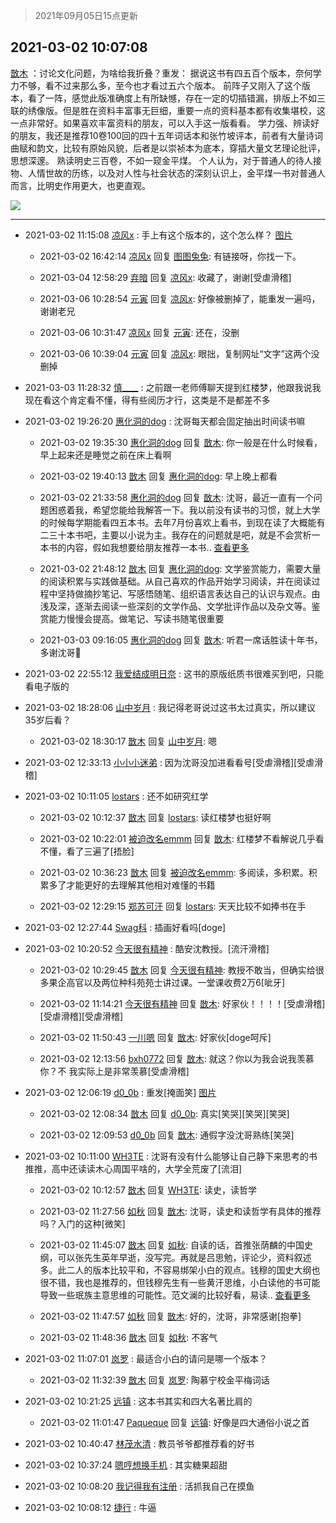 > 2021年09月05日15点更新
<link rel="stylesheet" href="https://cdn.jsdelivr.net/gh/taotie6/sampleJSON@main/css/photo_show.css">


 ## 2021-03-02 10:07:08 

 [㪚木](https://www.coolapk.com/feed/25225027?shareKey=MjgxNDliMDUwOTE5NjEzMTc3Yzc~) ：讨论文化问题，为啥给我折叠？重发：
据说这书有四五百个版本，奈何学力不够，看不过来那么多，至今也才看过五六个版本。
前阵子又刚入了这个版本，看了一阵，感觉此版准确度上有所缺憾，存在一定的切插错漏，排版上不如三联的绣像版。但是胜在资料丰富事无巨细，重要一点的资料基本都有收集堪校<!--break-->，这一点非常好。如果喜欢丰富资料的朋友，可以入手这一版看看。
学力强、辨读好的朋友，我还是推荐10卷100回的四十五年词话本和张竹坡评本，前者有大量诗词曲赋和韵文，比较有原始风貌，后者是以崇祯本为底本，穿插大量文艺理论批评，思想深邃。
熟读明史三百卷，不如一窥金平煤。
个人认为，对于普通人的待人接物、人情世故的历练，以及对人性与社会状态的深刻认识上，金平煤一书对普通人而言，比明史作用更大，也更直观。 

<div class="album">
<img class="img-item" src="http://image.coolapk.com/feed/2021/0302/10/1081091_bd6696ab_0827_3355@1934x3325.jpeg" />
</div>

 ------- 

- 2021-03-02 11:15:08 [凉风x](uid=1300277) : 手上有这个版本的，这个怎么样？ [图片](http://image.coolapk.com/feed/2021/0302/11/1300277_74ecca60_4906_6633@794x577.jpeg)

    - 2021-03-02 16:42:14 [凉风x](uid=1300277) 回复 [图图兔兔](uid=722523): 有链接呀，你找一下。 

    - 2021-03-04 12:58:29 [弃暗](uid=1885195) 回复 [凉风x](uid=1300277): 收藏了，谢谢[受虐滑稽] 

    - 2021-03-06 10:28:54 [元寅](uid=149623) 回复 [凉风x](uid=1300277): 好像被删掉了，能重发一遍吗，谢谢老兄 

    - 2021-03-06 10:31:47 [凉风x](uid=1300277) 回复 [元寅](uid=149623): 还在，没删 

    - 2021-03-06 10:39:04 [元寅](uid=149623) 回复 [凉风x](uid=1300277): 眼拙，复制网址“文字”这两个没删掉 

- 2021-03-03 11:28:32 [慎____](uid=2151612) : 之前跟一老师傅聊天提到红楼梦，他跟我说我现在看这个肯定看不懂，得有些阅历才行，这类是不是都差不多 

- 2021-03-02 19:26:20 [惠化洞的dog](uid=3267501) : 沈哥每天都会固定抽出时间读书嘛 

    - 2021-03-02 19:35:30 [惠化洞的dog](uid=3267501) 回复 [㪚木](uid=1081091): 你一般是在什么时候看，早上起来还是睡觉之前在床上看啊 

    - 2021-03-02 19:40:13 [㪚木](uid=1081091) 回复 [惠化洞的dog](uid=3267501): 早上晚上都看 

    - 2021-03-02 21:33:58 [惠化洞的dog](uid=3267501) 回复 [㪚木](uid=1081091): 沈哥，最近一直有一个问题困惑着我，希望您能给我解答一下。我以前没有读书的习惯，就上大学的时候每学期能看四五本书。去年7月份喜欢上看书，到现在读了大概能有二三十本书吧，主要以小说为主。我存在的问题就是吧，就是不会赏析一本书的内容，假如我想要给朋友推荐一本书.. <a href="/feed/replyList?id=188968280">查看更多</a> 

    - 2021-03-02 21:48:12 [㪚木](uid=1081091) 回复 [惠化洞的dog](uid=3267501): 文学鉴赏能力，需要大量的阅读积累与实践做基础。从自己喜欢的作品开始学习阅读，并在阅读过程中坚持做摘抄笔记、写感悟随笔、组织语言表达自己的认识与观点。由浅及深，逐渐去阅读一些深刻的文学作品、文学批评作品以及杂文等。鉴赏能力慢慢会提高。做笔记、写读书随笔很重要 

    - 2021-03-03 09:16:05 [惠化洞的dog](uid=3267501) 回复 [㪚木](uid=1081091): 听君一席话胜读十年书，多谢沈哥🙏 

- 2021-03-02 22:55:12 [我爱结成明日奈](uid=1772977) : 这书的原版纸质书很难买到吧，只能看电子版的 

- 2021-03-02 18:28:06 [山中岁月](uid=2158518) : 我记得老哥说过这书太过真实，所以建议35岁后看？ 

    - 2021-03-02 18:30:17 [㪚木](uid=1081091) 回复 [山中岁月](uid=2158518): 嗯 

- 2021-03-02 12:33:13 [小小小迷弟](uid=1846299) : 因为沈哥没加进看看号[受虐滑稽][受虐滑稽] 

- 2021-03-02 10:11:05 [lostars](uid=2165786) : 还不如研究红学 

    - 2021-03-02 10:12:37 [㪚木](uid=1081091) 回复 [lostars](uid=2165786): 读红楼梦也挺好啊 

    - 2021-03-02 10:22:01 [被迫改名emmm](uid=3302275) 回复 [㪚木](uid=1081091): 红楼梦不看解说几乎看不懂，看了三遍了[捂脸] 

    - 2021-03-02 10:36:23 [㪚木](uid=1081091) 回复 [被迫改名emmm](uid=3302275): 多阅读，多积累。积累多了才能更好的去理解其他相对难懂的书籍 

    - 2021-03-02 12:29:15 [郑苏可汗](uid=678781) 回复 [lostars](uid=2165786): 天天比较不如捧书在手 

- 2021-03-02 12:27:44 [Swag科](uid=3229387) : 插画好看吗[doge] 

- 2021-03-02 10:20:52 [今天很有精神](uid=3003957) : 酷安沈教授。[流汗滑稽] 

    - 2021-03-02 10:29:45 [㪚木](uid=1081091) 回复 [今天很有精神](uid=3003957): 教授不敢当，但确实给很多果企高官以及两位种科苑苑士讲过课。一堂课收费2万6[呲牙] 

    - 2021-03-02 11:14:21 [今天很有精神](uid=3003957) 回复 [㪚木](uid=1081091): 好家伙！！！！[受虐滑稽][受虐滑稽][受虐滑稽] 

    - 2021-03-02 11:50:43 [一川嗯](uid=1255162) 回复 [㪚木](uid=1081091): 好家伙[doge呵斥] 

    - 2021-03-02 12:13:56 [bxh0772](uid=2553166) 回复 [㪚木](uid=1081091): 就这？你以为我会说我羡慕你？不 我实际上是非常羡慕[受虐滑稽] 

- 2021-03-02 12:06:19 [d0_0b](uid=466123) : 重发[掩面笑] [图片](http://image.coolapk.com/feed/2021/0302/12/466123_634630ac_7977_9586@1440x3040.jpeg)

    - 2021-03-02 12:08:34 [㪚木](uid=1081091) 回复 [d0_0b](uid=466123): 真实[笑哭][笑哭][笑哭] 

    - 2021-03-02 12:09:53 [d0_0b](uid=466123) 回复 [㪚木](uid=1081091): 通假字没沈哥熟练[笑哭] 

- 2021-03-02 10:11:00 [WH3TE](uid=3070030) : 沈哥有没有什么能够让自己静下来思考的书推推，高中还读读木心周国平啥的，大学全荒废了[流泪] 

    - 2021-03-02 10:12:57 [㪚木](uid=1081091) 回复 [WH3TE](uid=3070030): 读史，读哲学 

    - 2021-03-02 11:27:56 [如秋](uid=1958751) 回复 [㪚木](uid=1081091): 沈哥，读史和读哲学有具体的推荐吗？入门的这种[微笑] 

    - 2021-03-02 11:45:07 [㪚木](uid=1081091) 回复 [如秋](uid=1958751): 自读的话，首推张荫麟的中国史纲，可以张先生英年早逝，没写完。再就是吕思勉，评论少，资料叙述多。此二人的版本比较平和，不容易绑架小白的观点。钱穆的国史大纲也很不错，我也是推荐的，但钱穆先生有一些黄汗思维，小白读他的书可能导致一些珉族主意思维的可能性。范文澜的比较好看，易读.. <a href="/feed/replyList?id=188862447">查看更多</a> 

    - 2021-03-02 11:47:57 [如秋](uid=1958751) 回复 [㪚木](uid=1081091): 好的，沈哥，非常感谢[抱拳] 

    - 2021-03-02 11:48:36 [㪚木](uid=1081091) 回复 [如秋](uid=1958751): 不客气 

- 2021-03-02 11:07:01 [岚罗](uid=458727) : 最适合小白的请问是哪一个版本？ 

    - 2021-03-02 11:32:39 [㪚木](uid=1081091) 回复 [岚罗](uid=458727): 陶慕宁校金平梅词话 

- 2021-03-02 10:21:25 [远镇](uid=1471248) : 这本书其实和四大名著比肩的 

    - 2021-03-02 11:01:47 [Paqueque](uid=685582) 回复 [远镇](uid=1471248): 好像是四大通俗小说之首 

- 2021-03-02 10:40:47 [林茂水清](uid=2077614) : 教员爷爷都推荐看的好书 

- 2021-03-02 10:37:24 [嗯哼想换手机](uid=4058279) : 其实糖果超甜 

- 2021-03-02 10:08:20 [我记得我有注册](uid=1403833) : 活抓我自己在摸鱼 

- 2021-03-02 10:08:12 [捷行](uid=1629443) : 牛逼 

